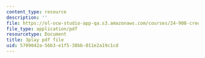 ```yaml
---
content_type: resource
description: ''
file: https://ol-ocw-studio-app-qa.s3.amazonaws.com/courses/24-908-creole-language-and-caribbean-identities-spring-2017/5709042a56b3e1f538bb011e2a19c1cd_TZ0tcovkOp8.pdf
file_type: application/pdf
resourcetype: Document
title: 3play pdf file
uid: 5709042a-56b3-e1f5-38bb-011e2a19c1cd
---
```

